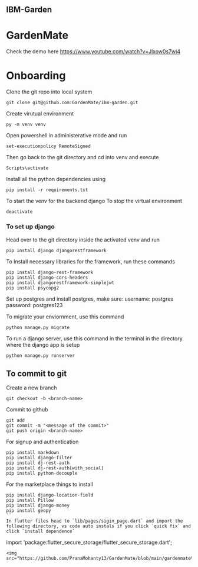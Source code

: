 ## IBM-Garden

# GardenMate

Check the demo here
https://www.youtube.com/watch?v=Jlxow0s7wi4



# Onboarding

Clone the git repo into local system
```
git clone git@github.com:GardenMate/ibm-garden.git
```

Create virutual environment
```
py -m venv venv

```
Open powershell in administerative mode and run
```
set-executionpolicy RemoteSigned
```
Then go back to the git directory and cd into venv and execute
```
Scripts\activate
```
Install all the python dependencies using
```
pip install -r requirements.txt

```
To start the venv for the backend django
To stop the virtual environment
```
deactivate
```
### To set up django
Head over to the git directory inside the activated venv and run
```
pip install django djangorestframework
```
To Install necessary libraries for the framework, run these commands
```
pip install django-rest-framework
pip install django-cors-headers
pip install djangorestframework-simplejwt
pip install psycopg2
```
Set up postgres and install postgres, make sure:
username: postgres
password: postgres123

To migrate your enviornment, use this command
```
python manage.py migrate
```
To run a django server, use this command in the terminal in the directory where the django app is setup
```
python manage.py runserver
```

## To commit to git
Create a new branch
```
git checkout -b <branch-name>
```
Commit to github
```
git add
git commit -m "<message of the commit>"
git push origin <branch-name>
```

For signup and authentication
```
pip install markdown
pip install django-filter
pip install dj-rest-auth
pip install dj-rest-auth[with_social]
pip install python-decouple
```

For the marketplace things to install
```
pip install django-location-field
pip install Pillow
pip install django-money
pip install geopy
``
In flutter files head to `lib/pages/sigin_page.dart` and import the following directory, vs code auto instals if you click `quick fix` and click `install dependence`
```
import 'package:flutter_secure_storage/flutter_secure_storage.dart';
```
<img src="https://github.com/PranaMohanty13/GardenMate/blob/main/gardenmate%201.mp4">
